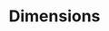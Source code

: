 ---
bigquery: https://console.cloud.google.com/bigquery?p=covid-19-dimensions-ai&page=table&d=data&t=publications
contributors: Digital Science, https://www.digital-science.com/
cost: Free for personal, non-commercial use.
description: Dimensions contains more than 100 million publications, ranging from
  articles published in scholarly journals, books and book chapters, to preprints
  and conference proceedings. All publications are contextualized with linked data
  sets, funding, publications, patents, clinical trials, and policy documents. You
  can also view associated categories, funders, institutions, and researcher profiles.
documentation: https://docs.dimensions.ai/bigquery/index.html
last_edit: 04/08/2022, 14:24:12
location: https://www.dimensions.ai/products/free/
maintained_by: Digital Science, https://www.digital-science.com/
schema_fields:
- established
- editors
- pmcid
- address
- category_bra
- research_org_countries
- funding_currency
- interventions
- research_org_state_codes
- subtitles
- embargo_date
- gender
- language
- funder_org_cities
- wikipedia_url
- volume
- altmetrics
- original_assignee_orgs
- arxiv_id
- category_rcdc
- priority_date
- category_icrp_cso
- original_assignee_countries
- family_members_ids
- associated_publication_arxiv_id
- pages
- original_abstract
- open_access_categories
- id
- date_inserted
- supporting_grant_ids
- current_assignee
- funding_aud
- parent_id
- filing_status
- priority_year
- family_count
- research_orgs
- date_modified
- relationships
- links
- reference_ids
- types
- start_date
- aliases
- original_assignee
- research_org_country_names
- funder_org_state_codes
- current_assignee_countries
- type
- patent_ids
- publisher
- funder_org_acronyms
- research_org_state_names
- assignee_countries
- email_address
- pmid
- resulting_publication_doi
- application_number
- filing_date
- resulting_publication_ids
- conference
- start_year
- associated_grant_ids
- date
- funding_cny
- category_for
- research_org_city_names
- date_imported_gbq
- publication_date
- abstract
- funder_org
- book_series_title
- funder_countries
- granted_date
- category_uoa
- repository_url
- title
- date_print
- funding_cad
- active_years
- kind
- category_icrp_ct
- funding_details
- researcher_ids
- acronym
- family_id
- grant_number
- doi
- ipcr
- isbn
- funding_eur
- citation_string
- conditions
- phase
- funding_nzd
- investigators
- date_online
- funding_usd
- jurisdiction
- proceedings_title
- category_hrcs_hc
- funding_amount
- journal
- acronyms
- funder_org_countries
- external_ids
- acknowledgements
- categories
- funder_orgs
- labels
- end_date
- journal_lists
- cited_by_ids
- metrics
- funding_gbp
- name
- end_year
- expiration_year
- concepts
- associated_publication_id
- category_hrcs_rac
- organisation_details
- associated_publication_pmid
- associated_publication_doi
- legal_events
- authors
- current_assignee_orgs
- assignee_orgs
- repository_id
- citations_count
- date_normal
- publication_year
- category_hra
- granted_year
- open_access_categories_v2
- mesh_headings
- inventor_names
- cpc
- year
- repository_name
- legal_status
- filing_year
- license
- research_org_cities
- expiration_date
- source_id
- brief_title
- book_title
- category_sdg
- eisbn
- description
- mesh_terms
- funding_jpy
- issue
- citations
- created_date
- foa_number
- publication_ids
- status
- clinical_trial_ids
- original_title
- funding_chf
- registry
- linkout
shortname: dimensions
tags:
- scholarly literature
- patents
- funding
- clinical trials
- academic profiles
terms_of_use: 'Use of both the Dimensions COVID-19 dataset and full Dimensions dataset
  are subject to the Dimensions Terms of use: https://www.dimensions.ai/policies-terms-legal '
title: Dimensions
uuid: dcff88bd-fe6b-4fdb-8159-809bf9d7bc1c
---